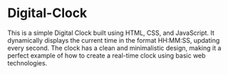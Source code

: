 # Digital-Clock
This is a simple Digital Clock built using HTML, CSS, and JavaScript. It dynamically displays the current time in the format HH:MM:SS, updating every second. The clock has a clean and minimalistic design, making it a perfect example of how to create a real-time clock using basic web technologies.
